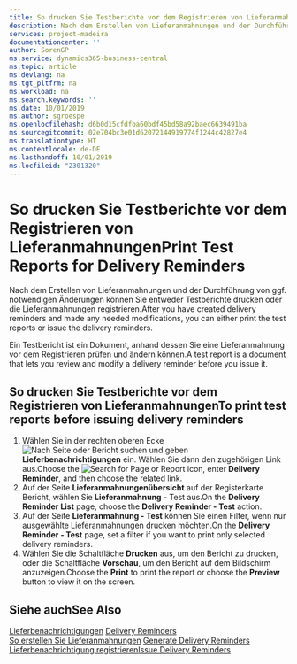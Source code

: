 ```yaml
---
title: So drucken Sie Testberichte vor dem Registrieren von Lieferanmahnungen
description: Nach dem Erstellen von Lieferanmahnungen und der Durchführung von ggf. notwendigen Änderungen können Sie entweder Testberichte drucken oder die Lieferanmahnungen registrieren.
services: project-madeira
documentationcenter: ''
author: SorenGP
ms.service: dynamics365-business-central
ms.topic: article
ms.devlang: na
ms.tgt_pltfrm: na
ms.workload: na
ms.search.keywords: ''
ms.date: 10/01/2019
ms.author: sgroespe
ms.openlocfilehash: d6b0d15cfdfba60bdf45bd58a92baec6639491ba
ms.sourcegitcommit: 02e704bc3e01d62072144919774f1244c42827e4
ms.translationtype: HT
ms.contentlocale: de-DE
ms.lasthandoff: 10/01/2019
ms.locfileid: "2301320"
---
```

# <a name="print-test-reports-for-delivery-reminders"></a><span data-ttu-id="0c944-103">So drucken Sie Testberichte vor dem Registrieren von Lieferanmahnungen</span><span class="sxs-lookup"><span data-stu-id="0c944-103">Print Test Reports for Delivery Reminders</span></span>
<span data-ttu-id="0c944-104">Nach dem Erstellen von Lieferanmahnungen und der Durchführung von ggf. notwendigen Änderungen können Sie entweder Testberichte drucken oder die Lieferanmahnungen registrieren.</span><span class="sxs-lookup"><span data-stu-id="0c944-104">After you have created delivery reminders and made any needed modifications, you can either print the test reports or issue the delivery reminders.</span></span>  

<span data-ttu-id="0c944-105">Ein Testbericht ist ein Dokument, anhand dessen Sie eine Lieferanmahnung vor dem Registrieren prüfen und ändern können.</span><span class="sxs-lookup"><span data-stu-id="0c944-105">A test report is a document that lets you review and modify a delivery reminder before you issue it.</span></span>  

## <a name="to-print-test-reports-before-issuing-delivery-reminders"></a><span data-ttu-id="0c944-106">So drucken Sie Testberichte vor dem Registrieren von Lieferanmahnungen</span><span class="sxs-lookup"><span data-stu-id="0c944-106">To print test reports before issuing delivery reminders</span></span>  

1.  <span data-ttu-id="0c944-107">Wählen Sie in der rechten oberen Ecke ![Nach Seite oder Bericht suchen](../../media/ui-search/search_small.png "Symbol nach Seite oder Bericht suchen") und geben **Lieferbenachrichtigungen** ein. Wählen Sie dann den zugehörigen Link aus.</span><span class="sxs-lookup"><span data-stu-id="0c944-107">Choose the ![Search for Page or Report](../../media/ui-search/search_small.png "Search for Page or Report icon") icon, enter **Delivery Reminder**, and then choose the related link.</span></span>  
2.  <span data-ttu-id="0c944-108">Auf der Seite **Lieferanmahnungenübersicht** auf der Registerkarte Bericht, wählen Sie **Lieferanmahnung** - Test aus.</span><span class="sxs-lookup"><span data-stu-id="0c944-108">On the **Delivery Reminder List** page, choose the **Delivery Reminder - Test** action.</span></span>  
3.  <span data-ttu-id="0c944-109">Auf der Seite **Lieferanmahnung - Test** können Sie einen Filter, wenn nur ausgewählte Lieferanmahnungen drucken möchten.</span><span class="sxs-lookup"><span data-stu-id="0c944-109">On the **Delivery Reminder - Test** page, set a filter if you want to print only selected delivery reminders.</span></span>  
4.  <span data-ttu-id="0c944-110">Wählen Sie die Schaltfläche **Drucken** aus, um den Bericht zu drucken, oder die Schaltfläche **Vorschau**, um den Bericht auf dem Bildschirm anzuzeigen.</span><span class="sxs-lookup"><span data-stu-id="0c944-110">Choose the **Print** to print the report or choose the **Preview** button to view it on the screen.</span></span>  

## <a name="see-also"></a><span data-ttu-id="0c944-111">Siehe auch</span><span class="sxs-lookup"><span data-stu-id="0c944-111">See Also</span></span>  
 <span data-ttu-id="0c944-112">[Lieferbenachrichtigungen](delivery-reminders.md) </span><span class="sxs-lookup"><span data-stu-id="0c944-112">[Delivery Reminders](delivery-reminders.md) </span></span>  
 <span data-ttu-id="0c944-113">[So erstellen Sie Lieferanmahnungen](how-to-generate-delivery-reminders.md) </span><span class="sxs-lookup"><span data-stu-id="0c944-113">[Generate Delivery Reminders](how-to-generate-delivery-reminders.md) </span></span>  
 [<span data-ttu-id="0c944-114">Lieferbenachrichtigung registrieren</span><span class="sxs-lookup"><span data-stu-id="0c944-114">Issue Delivery Reminders</span></span>](how-to-issue-delivery-reminders.md)
